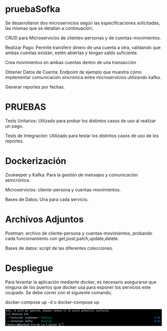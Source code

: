 # pruebaSofka

Se desarrollaron dos microservicios según las especificaciones solicitadas, las mismas que se detallan a continuación;

CRUD para Microservicios de clientes-personas y de cuentas-movimientos.

Realizar Pago: Permite transferir dinero de una cuenta a otra, validando que ambas cuentas existan, estén abiertas y tengan saldo suficiente. 

Crea movimientos en ambas cuentas dentro de una transacción

Obtener Datos de Cuenta: Endpoint de ejemplo que muestra cómo implementar comunicación sincrónica entre microservicios utilizando kafka.

Generar reportes por fechas.

# PRUEBAS

Tests Unitarios: Utlizado para probar los distintos casos de uso al realizar un pago.

Tests de Integración: Utilizado para testar los distintos casos de uso de los reportes.

# Dockerización

Zookeeper y Kafka: Para la gestión de mensajes y comunicación asincrónica.

Microservicios: cliente-persona y cuentas-movimientos.

Bases de Datos: Una para cada servicio.

# Archivos Adjuntos

Postman: archivo de cliente-persona y cuentas-movimientos, probando cada funcionamiento con get,post,patch,update,delete.

Bases de datos: script de las diferentes colecciones.

# Despliegue

Para levantar la aplicación mediante docker, es necesario asegurarse que ninguna de los puertos que docker usa para exponer los servicios este ocupado.
Se debe correr con el siguiente comando; 

docker-compose up -d o docker-compose up

![](https://github.com/JavierYungaT/pruebaSofka/blob/main/imagen/docker.png)
